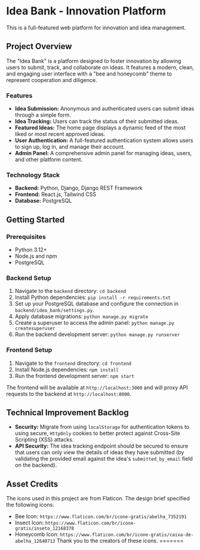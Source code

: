 
# Idea Bank - Innovation Platform

This is a full-featured web platform for innovation and idea management.

## Project Overview

The "Idea Bank" is a platform designed to foster innovation by allowing users to submit, track, and collaborate on ideas. It features a modern, clean, and engaging user interface with a "bee and honeycomb" theme to represent cooperation and diligence.

### Features

-   **Idea Submission:** Anonymous and authenticated users can submit ideas through a simple form.
-   **Idea Tracking:** Users can track the status of their submitted ideas.
-   **Featured Ideas:** The home page displays a dynamic feed of the most liked or most recent approved ideas.
-   **User Authentication:** A full-featured authentication system allows users to sign up, log in, and manage their account.
-   **Admin Panel:** A comprehensive admin panel for managing ideas, users, and other platform content.

### Technology Stack

-   **Backend:** Python, Django, Django REST Framework
-   **Frontend:** React.js, Tailwind CSS
-   **Database:** PostgreSQL

## Getting Started

### Prerequisites

-   Python 3.12+
-   Node.js and npm
-   PostgreSQL

### Backend Setup

1.  Navigate to the `backend` directory: `cd backend`
2.  Install Python dependencies: `pip install -r requirements.txt`
3.  Set up your PostgreSQL database and configure the connection in `backend/idea_bank/settings.py`.
4.  Apply database migrations: `python manage.py migrate`
5.  Create a superuser to access the admin panel: `python manage.py createsuperuser`
6.  Run the backend development server: `python manage.py runserver`

### Frontend Setup

1.  Navigate to the `frontend` directory: `cd frontend`
2.  Install Node.js dependencies: `npm install`
3.  Run the frontend development server: `npm start`

The frontend will be available at `http://localhost:3000` and will proxy API requests to the backend at `http://localhost:8000`.

## Technical Improvement Backlog

-   **Security:** Migrate from using `localStorage` for authentication tokens to using secure, `HttpOnly` cookies to better protect against Cross-Site Scripting (XSS) attacks.
-   **API Security:** The idea tracking endpoint should be secured to ensure that users can only view the details of ideas they have submitted (by validating the provided email against the idea's `submitted_by_email` field on the backend).

## Asset Credits

The icons used in this project are from Flaticon. The design brief specified the following icons:
- Bee Icon: `https://www.flaticon.com/br/icone-gratis/abelha_7352191`
- Insect Icon: `https://www.flaticon.com/br/icone-gratis/inseto_12168378`
- Honeycomb Icon: `https://www.flaticon.com/br/icone-gratis/caixa-de-abelha_12640713`
Thank you to the creators of these icons.
=======
